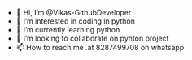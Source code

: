 - 👋 Hi, I’m @Vikas-GithubDeveloper
- 👀 I’m interested in coding in python
- 🌱 I’m currently learning python
- 💞️ I’m looking to collaborate on pyhton project
- 📫 How to reach me .at 8287499708 on whatsapp

<!---
Vikas-GithubDeveloper/Vikas-GithubDeveloper is a ✨ special ✨ repository because its `README.md` (this file) appears on your GitHub profile.
You can click the Preview link to take a look at your changes.
--->

